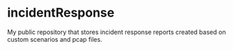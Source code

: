 # incidentResponse
My public repository that stores incident response reports created based on custom scenarios and pcap files. 
